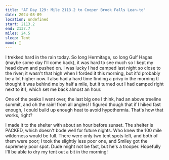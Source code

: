 ```yaml
---
title: "AT Day 129: Mile 2113.2 to Cooper Brook Falls Lean-to"
date: 2024-08-09
location: undefined
start: 2113.2
end: 2137.7
miles: 24.5
sleep: Tent
mood: 🙂
---
```

I trekked hard in the rain today. So long Hermitage, so long Gulf Hagas (maybe some day I'll come back), it was hard to see much so I kept my head down and pushed on. I was lucky I had camped last night so close to the river; it wasn't that high when I forded it this morning, but it'd probably be a lot higher now. I also had a hard time finding a privy in the morning (I thought it was behind me by half a mile, but it turned out I had camped right next to it!), which set me back almost an hour.

One of the peaks I went over, the last big one I think, had an above treeline summit, and oh the rain! from all angles! I figured though that if I hiked fast enough, I could build up enough heat to avoid hypothermia. That's how that works, right?

I made it to the shelter with about an hour before sunset. The shelter is PACKED, which doesn't bode well for future nights. Who knew the 100 mile wilderness would be full. There were only two tent spots left, and both of them were poor; I took the slightly less poor one, and Smiley got the supremely poor spot. Dude might not be fast, but he's a trooper. Hopefully I'll be able to dry my tent out a bit in the morning!
